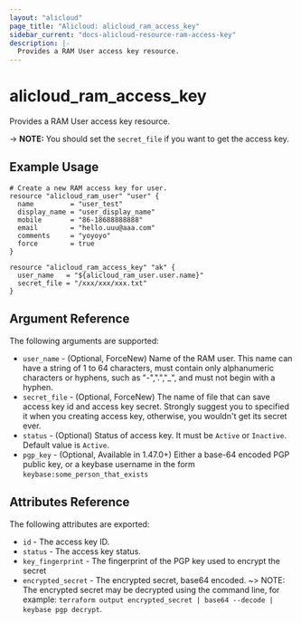 ```yaml
---
layout: "alicloud"
page_title: "Alicloud: alicloud_ram_access_key"
sidebar_current: "docs-alicloud-resource-ram-access-key"
description: |-
  Provides a RAM User access key resource.
---
```


# alicloud\_ram\_access\_key

Provides a RAM User access key resource.

-> **NOTE:**  You should set the `secret_file` if you want to get the access key.  

## Example Usage

```
# Create a new RAM access key for user.
resource "alicloud_ram_user" "user" {
  name         = "user_test"
  display_name = "user_display_name"
  mobile       = "86-18688888888"
  email        = "hello.uuu@aaa.com"
  comments     = "yoyoyo"
  force        = true
}

resource "alicloud_ram_access_key" "ak" {
  user_name   = "${alicloud_ram_user.user.name}"
  secret_file = "/xxx/xxx/xxx.txt"
}
```
## Argument Reference

The following arguments are supported:

* `user_name` - (Optional, ForceNew) Name of the RAM user. This name can have a string of 1 to 64 characters, must contain only alphanumeric characters or hyphens, such as "-",".","_", and must not begin with a hyphen.
* `secret_file` - (Optional, ForceNew) The name of file that can save access key id and access key secret. Strongly suggest you to specified it when you creating access key, otherwise, you wouldn't get its secret ever.
* `status` - (Optional) Status of access key. It must be `Active` or `Inactive`. Default value is `Active`.
* `pgp_key` - (Optional, Available in 1.47.0+) Either a base-64 encoded PGP public key, or a keybase username in the form `keybase:some_person_that_exists`

## Attributes Reference

The following attributes are exported:

* `id` - The access key ID.
* `status` - The access key status.
* `key_fingerprint` - The fingerprint of the PGP key used to encrypt the secret
* `encrypted_secret` - The encrypted secret, base64 encoded. ~> NOTE: The encrypted secret may be decrypted using the command line, for example: `terraform output encrypted_secret | base64 --decode | keybase pgp decrypt`.
